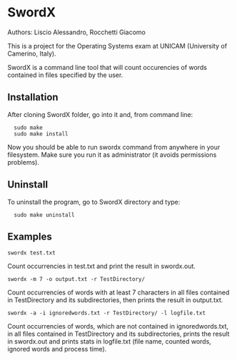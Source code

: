 # SwordX
Authors: Liscio Alessandro, Rocchetti Giacomo

This is a project for the Operating Systems exam at UNICAM (University of Camerino, Italy).

SwordX is a command line tool that will count occurencies of words contained in files specified by the user.

## Installation
After cloning SwordX folder, go into it and, from command line:
```shell
  sudo make
  sudo make install
  ```
  Now you should be able to run swordx command from anywhere in your filesystem. Make sure you run it as administrator (it avoids permissions problems).
  
## Uninstall
To uninstall the program, go to SwordX directory and type:
```shell
  sudo make uninstall
```
  
## Examples
  ```shell
  swordx test.txt
  ```
Count occurrencies in test.txt and print the result in swordx.out.
  
  ```shell
  swordx -m 7 -o output.txt -r TestDirectory/
  ```
Count occurrencies of words with at least 7 characters in all files contained in TestDirectory and its subdirectories, then prints the result in output.txt.

  ```shell
  swordx -a -i ignoredwords.txt -r TestDirectory/ -l logfile.txt
  ```
  Count occurrencies of words, which are not contained in ignoredwords.txt, in all files contained in TestDirectory and its subdirectories, prints the result in swordx.out and prints stats in logfile.txt (file name, counted words, ignored words and process time).

